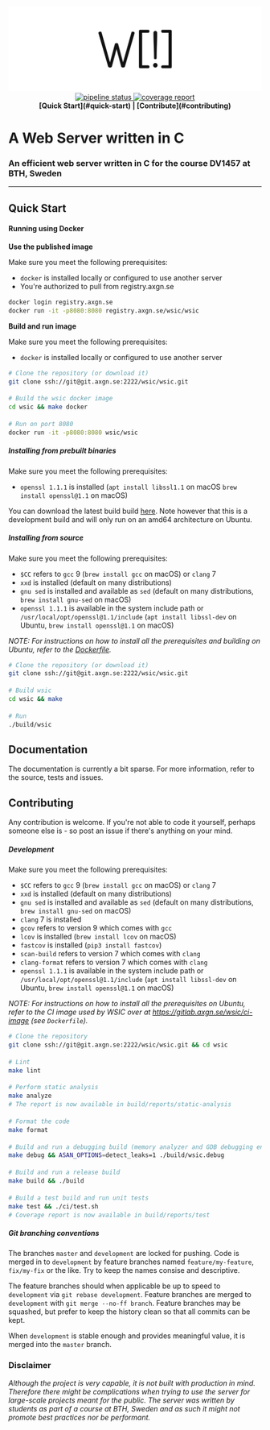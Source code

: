 <div align="center">
  <img src=".gitlab/logo.png">
</div>
<div align="center">
  <a href="https://gitlab.axgn.se/wsic/wsic/commits/development">
    <img alt="pipeline status" src="https://gitlab.axgn.se/wsic/wsic/badges/development/pipeline.svg" />
  </a>
  <a href="https://gitlab.axgn.se/wsic/wsic/commits/development">
    <img alt="coverage report" src="https://gitlab.axgn.se/wsic/wsic/badges/development/coverage.svg" /></a>
  <br>
  <strong>[Quick Start](#quick-start) | [Contribute](#contributing) </strong>
</div>

# A Web Server written in C
### An efficient web server written in C for the course DV1457 at BTH, Sweden
***

## Quick Start

#### Running using Docker

**Use the published image**

Make sure you meet the following prerequisites:
* `docker` is installed locally or configured to use another server
* You're authorized to pull from registry.axgn.se

```Bash
docker login registry.axgn.se
docker run -it -p8080:8080 registry.axgn.se/wsic/wsic
```

**Build and run image**

Make sure you meet the following prerequisites:
* `docker` is installed locally or configured to use another server

```Bash
# Clone the repository (or download it)
git clone ssh://git@git.axgn.se:2222/wsic/wsic.git

# Build the wsic docker image
cd wsic && make docker

# Run on port 8080
docker run -it -p8080:8080 wsic/wsic
```

##### Installing from prebuilt binaries

Make sure you meet the following prerequisites:
* `openssl 1.1.1` is installed (`apt install libssl1.1` on macOS `brew install openssl@1.1` on macOS)

You can download the latest build build [here](https://gitlab.axgn.se/wsic/wsic/builds/artifacts/development/download?job=build). Note however that this is a development build and will only run on an amd64 architecture on Ubuntu.  

##### Installing from source

Make sure you meet the following prerequisites:
* `$CC` refers to `gcc` 9 (`brew install gcc` on macOS) or `clang` 7
* `xxd` is installed (default on many distributions)
* `gnu sed` is installed and available as `sed` (default on many distributions, `brew install gnu-sed` on macOS)
* `openssl 1.1.1` is available in the system include path or `/usr/local/opt/openssl@1.1/include` (`apt install libssl-dev` on Ubuntu, `brew install openssl@1.1` on macOS)

_NOTE: For instructions on how to install all the prerequisites and building on Ubuntu, refer to the [Dockerfile](https://gitlab.axgn.se/wsic/wsic/blob/development/Dockerfile)._

```Bash
# Clone the repository (or download it)
git clone ssh://git@git.axgn.se:2222/wsic/wsic.git

# Build wsic
cd wsic && make

# Run
./build/wsic
```

## Documentation

The documentation is currently a bit sparse. For more information, refer to the source, tests and issues.

## Contributing

Any contribution is welcome. If you're not able to code it yourself, perhaps someone else is - so post an issue if there's anything on your mind.

##### Development

Make sure you meet the following prerequisites:
* `$CC` refers to `gcc` 9 (`brew install gcc` on macOS) or `clang` 7
* `xxd` is installed (default on many distributions)
* `gnu sed` is installed and available as `sed` (default on many distributions, `brew install gnu-sed` on macOS)
* `clang` 7 is installed
* `gcov` refers to version 9 which comes with `gcc`
* `lcov` is installed (`brew install lcov` on macOS)
* `fastcov` is installed (`pip3 install fastcov`)
* `scan-build` refers to version 7 which comes with `clang`
* `clang-format` refers to version 7 which comes with `clang`
* `openssl 1.1.1` is available in the system include path or `/usr/local/opt/openssl@1.1/include` (`apt install libssl-dev` on Ubuntu, `brew install openssl@1.1` on macOS)

_NOTE: For instructions on how to install all the prerequisites on Ubuntu, refer to the CI image used by WSIC over at https://gitlab.axgn.se/wsic/ci-image (see `Dockerfile`)._

```Bash
# Clone the repository
git clone ssh://git@git.axgn.se:2222/wsic/wsic.git && cd wsic

# Lint
make lint

# Perform static analysis
make analyze
# The report is now available in build/reports/static-analysis

# Format the code
make format

# Build and run a debugging build (memory analyzer and GDB debugging enabled)
make debug && ASAN_OPTIONS=detect_leaks=1 ./build/wsic.debug

# Build and run a release build
make build && ./build

# Build a test build and run unit tests
make test && ./ci/test.sh
# Coverage report is now available in build/reports/test
```

##### Git branching conventions

The branches `master` and `development` are locked for pushing. Code is merged in to `development` by feature branches named `feature/my-feature`, `fix/my-fix` or the like. Try to keep the names consise and descriptive.

The feature branches should when applicable be up to speed to `development` via `git rebase development`. Feature branches are merged to `development` with `git merge --no-ff branch`. Feature branches may be squashed, but prefer to keep the history clean so that all commits can be kept.

When `development` is stable enough and provides meaningful value, it is merged into the `master` branch.

### Disclaimer

_Although the project is very capable, it is not built with production in mind. Therefore there might be complications when trying to use the server for large-scale projects meant for the public. The server was written by students as part of a course at BTH, Sweden and as such it might not promote best practices nor be performant._
